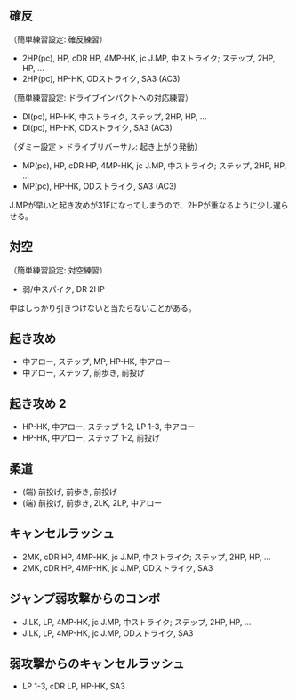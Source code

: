 ## 確反

（簡単練習設定: 確反練習）

- 2HP(pc), HP, cDR HP, 4MP-HK, jc J.MP, 中ストライク; ステップ, 2HP, HP, ...
- 2HP(pc), HP-HK, ODストライク, SA3 (AC3)

（簡単練習設定: ドライブインパクトへの対応練習）

- DI(pc), HP-HK, 中ストライク, ステップ, 2HP, HP, ...
- DI(pc), HP-HK, ODストライク, SA3 (AC3)

（ダミー設定 > ドライブリバーサル: 起き上がり発動）

- MP(pc), HP, cDR HP, 4MP-HK, jc J.MP, 中ストライク; ステップ, 2HP, HP, ...
- MP(pc), HP-HK, ODストライク, SA3 (AC3)

J.MPが早いと起き攻めが31Fになってしまうので、2HPが重なるように少し遅らせる。

## 対空

（簡単練習設定: 対空練習）

- 弱/中スパイク, DR 2HP

中はしっかり引きつけないと当たらないことがある。

## 起き攻め

- 中アロー, ステップ, MP, HP-HK, 中アロー
- 中アロー, ステップ, 前歩き, 前投げ

## 起き攻め 2

- HP-HK, 中アロー, ステップ 1-2, LP 1-3, 中アロー
- HP-HK, 中アロー, ステップ 1-2, 前投げ

## 柔道

- (端) 前投げ, 前歩き, 前投げ
- (端) 前投げ, 前歩き, 2LK, 2LP, 中アロー

## キャンセルラッシュ

- 2MK, cDR HP, 4MP-HK, jc J.MP, 中ストライク; ステップ, 2HP, HP, ...
- 2MK, cDR HP, 4MP-HK, jc J.MP, ODストライク, SA3

## ジャンプ弱攻撃からのコンボ

- J.LK, LP, 4MP-HK, jc J.MP, 中ストライク; ステップ, 2HP, HP, ...
- J.LK, LP, 4MP-HK, jc J.MP, ODストライク, SA3

## 弱攻撃からのキャンセルラッシュ

- LP 1-3, cDR LP, HP-HK, SA3
